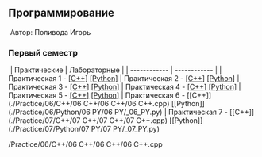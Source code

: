 ## Программирование
​
Автор: Поливода Игорь

### Первый семестр
​
| Практические | Лабораторные |
| ------------ | ------------ |
| Практическая 1 - [[C++]](./Practice/01/C++/ConsoleApplication1/ConsoleApplication1/ConsoleApplication1.cpp) [[Python]](./Practice/01/Python/PythonApplication1PY/PythonApplication1PY/PythonApplication1PY.py) 
| Практическая 2 - [[C++]](./Practice/02/C++/ConsoleApplication2/ConsoleApplication2/ConsoleApplication2.cpp) [[Python]](./Practice/02/Python/PythonApplication2PY/PythonApplication2PY/PythonApplication2PY.py) 
| Практическая 3 - [[C++]](./Practice/03/C++/ConsoleApplication3/ConsoleApplication3/ConsoleApplication3.cpp) [[Python]](./Practice/03/Python/PythonApplication3PY/PythonApplication3PY/PythonApplication3PY.py) 
| Практическая 4 - [[C++]](./Practice/04/C++/ConsoleApplication4/ConsoleApplication4/ConsoleApplication4.cpp) [[Python]](./Practice/04/Python/PythonApplication4PY/PythonApplication4PY/PythonApplication4PY.py) 
| Практическая 5 - [[C++]](./Practice/05/C++/ConsoleApplication5/ConsoleApplication5/ConsoleApplication5.cpp) [[Python]](./Practice/05/Python/PythonApplication5PY/PythonApplication5PY/PythonApplication5PY.py) 
| Практическая 6 - [[C++]](./Practice/06/C++/06 C++/06 C++/06 C++.cpp) [[Python]](./Practice/06/Python/06 PY/06 PY/_06_PY.py)
| Практическая 7 - [[C++]](./Practice/07/C++/07 C++/07 C++/07 C++.cpp) [[Python]](./Practice/07/Python/07 PY/07 PY/_07_PY.py)





/Practice/06/C++/06 C++/06 C++/06 C++.cpp